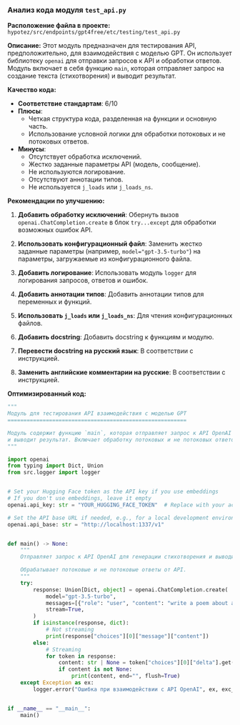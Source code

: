 ### **Анализ кода модуля `test_api.py`**

**Расположение файла в проекте:** `hypotez/src/endpoints/gpt4free/etc/testing/test_api.py`

**Описание:** Этот модуль предназначен для тестирования API, предположительно, для взаимодействия с моделью GPT. Он использует библиотеку `openai` для отправки запросов к API и обработки ответов. Модуль включает в себя функцию `main`, которая отправляет запрос на создание текста (стихотворения) и выводит результат.

**Качество кода:**

- **Соответствие стандартам**: 6/10
- **Плюсы**:
    - Четкая структура кода, разделенная на функции и основную часть.
    - Использование условной логики для обработки потоковых и не потоковых ответов.
- **Минусы**:
    - Отсутствует обработка исключений.
    - Жестко заданные параметры API (модель, сообщение).
    - Не используются логирование.
    - Отсутствуют аннотации типов.
    - Не используется `j_loads` или `j_loads_ns`.

**Рекомендации по улучшению:**

1.  **Добавить обработку исключений**: Обернуть вызов `openai.ChatCompletion.create` в блок `try...except` для обработки возможных ошибок API.

2.  **Использовать конфигурационный файл**: Заменить жестко заданные параметры (например, `model="gpt-3.5-turbo"`) на параметры, загружаемые из конфигурационного файла.

3.  **Добавить логирование**: Использовать модуль `logger` для логирования запросов, ответов и ошибок.

4.  **Добавить аннотации типов**: Добавить аннотации типов для переменных и функций.

5.  **Использовать `j_loads` или `j_loads_ns`**: Для чтения конфигурационных файлов.

6.  **Добавить docstring**: Добавить docstring к функциям и модулю.
7.  **Перевести docstring на русский язык**: В соответствии с инструкцией.
8.  **Заменить английские комментарии на русские**: В соответствии с инструкцией.

**Оптимизированный код:**

```python
"""
Модуль для тестирования API взаимодействия с моделью GPT
========================================================

Модуль содержит функцию `main`, которая отправляет запрос к API OpenAI для генерации текста (стихотворения)
и выводит результат. Включает обработку потоковых и не потоковых ответов.
"""

import openai
from typing import Dict, Union
from src.logger import logger


# Set your Hugging Face token as the API key if you use embeddings
# If you don't use embeddings, leave it empty
openai.api_key: str = "YOUR_HUGGING_FACE_TOKEN"  # Replace with your actual token

# Set the API base URL if needed, e.g., for a local development environment
openai.api_base: str = "http://localhost:1337/v1"


def main() -> None:
    """
    Отправляет запрос к API OpenAI для генерации стихотворения и выводит результат.

    Обрабатывает потоковые и не потоковые ответы от API.
    """
    try:
        response: Union[Dict, object] = openai.ChatCompletion.create(
            model="gpt-3.5-turbo",
            messages=[{"role": "user", "content": "write a poem about a tree"}],
            stream=True,
        )
        if isinstance(response, dict):
            # Not streaming
            print(response["choices"][0]["message"]["content"])
        else:
            # Streaming
            for token in response:
                content: str | None = token["choices"][0]["delta"].get("content")
                if content is not None:
                    print(content, end="", flush=True)
    except Exception as ex:
        logger.error("Ошибка при взаимодействии с API OpenAI", ex, exc_info=True)


if __name__ == "__main__":
    main()